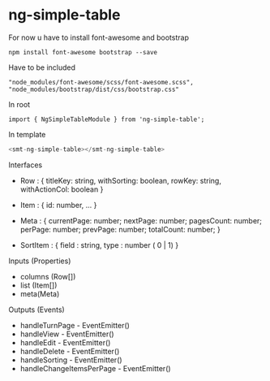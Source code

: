 # ng-simple-table

For now u have to install font-awesome and bootstrap

`npm install font-awesome bootstrap --save`

Have to be included 

`
"node_modules/font-awesome/scss/font-awesome.scss",
"node_modules/bootstrap/dist/css/bootstrap.css"
`

In root 

`import { NgSimpleTableModule } from 'ng-simple-table';`

In template

```javascript
<smt-ng-simple-table></smt-ng-simple-table>
```

Interfaces

- Row : {
    titleKey: string,
    withSorting: boolean,
    rowKey: string,
    withActionCol: boolean
}

- Item : {
    id: number,
    ...
}

- Meta : {
    currentPage: number;
    nextPage: number;
    pagesCount: number;
    perPage: number;
    prevPage: number;
    totalCount: number;
}

- SortItem : {
    field : string,
    type : number ( 0 | 1)
}


Inputs (Properties)

 - columns (Row[])
 - list (Item[])
 - meta(Meta)

Outputs (Events)
    
 - handleTurnPage - EventEmitter<number>()
 - handleView - EventEmitter<number>()
 - handleEdit - EventEmitter<number>()
 - handleDelete - EventEmitter<number>()
 - handleSorting - EventEmitter<SortItem>()
 - handleChangeItemsPerPage - EventEmitter<number>()